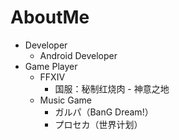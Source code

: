 # AboutMe
- Developer
    - Android Developer
- Game Player
    - FFXIV
        - 国服：秘制红烧肉 - 神意之地
    - Music Game
        - ガルパ（BanG Dream!）
        - プロセカ（世界计划）

